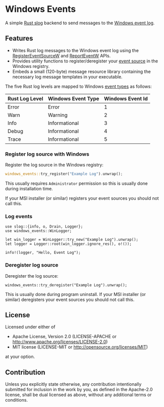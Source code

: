 # Windows Events

A simple [Rust slog](https://docs.rs/slog/latest/slog/) backend to send messages to the [Windows event log](https://docs.microsoft.com/en-us/windows/desktop/eventlog/event-logging).

## Features

* Writes Rust log messages to the Windows event log using the
  [RegisterEventSourceW](https://docs.microsoft.com/en-us/windows/desktop/api/Winbase/nf-winbase-registereventsourcew)
  and [ReportEventW](https://docs.microsoft.com/en-us/windows/desktop/api/winbase/nf-winbase-reporteventw) APIs.
* Provides utility functions to register/deregister your
  [event source](https://docs.microsoft.com/en-us/windows/desktop/eventlog/event-sources) in the Windows registry.
* Embeds a small (120-byte) message resource library containing the
  necessary log message templates in your executable.

The five Rust log levels are mapped to Windows [event types](https://docs.microsoft.com/en-us/windows/desktop/eventlog/event-types) as follows:

| Rust Log Level | Windows Event Type | Windows Event Id |
| -------------- | ------------------ | ---------------- |
| Error          | Error              | 1                |
| Warn           | Warning            | 2                |
| Info           | Informational      | 3                |
| Debug          | Informational      | 4                |
| Trace          | Informational      | 5                |


### Register log source with Windows

Register the log source in the Windows registry:
```rust
windows_events::try_register("Example Log").unwrap();
```
This usually requires `Administrator` permission so this is usually done during
installation time.

If your MSI installer (or similar) registers your event sources you should not call this.


### Log events

```
use slog::{info, o, Drain, Logger};
use windows_events::WinLogger;

let win_logger = WinLogger::try_new("Example Log").unwrap();
let logger = Logger::root(win_logger.ignore_res(), o!());

info!(logger, "Hello, Event Log");
```

### Deregister log source

Deregister the log source: 
```
windows_events::try_deregister("Example Log").unwrap();
```
This is usually done during program uninstall. If your MSI 
installer (or similar) deregisters your event sources you should not call this.


## License

Licensed under either of

* Apache License, Version 2.0 (LICENSE-APACHE or http://www.apache.org/licenses/LICENSE-2.0)
* MIT license (LICENSE-MIT or http://opensource.org/licenses/MIT)

at your option.


## Contribution

Unless you explicitly state otherwise, any contribution intentionally submitted 
for inclusion in the work by you, as defined in the Apache-2.0 license, shall 
be dual licensed as above, without any additional terms or conditions.
